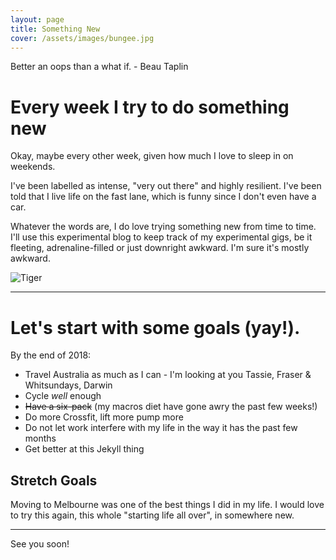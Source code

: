 ```yaml
---
layout: page
title: Something New
cover: /assets/images/bungee.jpg
---
```


<div class="message">
  Better an oops than a what if.
  - Beau Taplin
</div>

# Every week I try to do something new

Okay, maybe every other week, given how much I love to sleep in on weekends.

I've been labelled as intense, "very out there" and highly resilient. I've been told that I live life on the fast lane, which is funny since I don't even have a car.

Whatever the words are, I do love trying something new from time to time. I'll use this experimental blog to keep track of my experimental gigs, be it fleeting, adrenaline-filled or just downright awkward. I'm sure it's mostly awkward.


![Tiger](/assets/images/skydive.jpg)

-----

# Let's start with some goals (yay!).

By the end of 2018: 
* Travel Australia as much as I can - I'm looking at you Tassie, Fraser & Whitsundays, Darwin
* Cycle *well* enough
* ~~Have a six-pack~~ (my macros diet have gone awry the past few weeks!) 
* Do more Crossfit, lift more pump more
* Do not let work interfere with my life in the way it has the past few months 
* Get better at this Jekyll thing

## Stretch Goals

Moving to Melbourne was one of the best things I did in my life. I would love to try this again, this whole "starting life all over", in somewhere new.


----------


See you soon!
